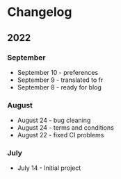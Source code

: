 # Changelog

## 2022

### September

* September 10 - preferences
* September 9 - translated to fr
* September 8 - ready for blog

### August

* August 24 - bug cleaning
* August 24 - terms and conditions
* August 22 - fixed CI problems

### July

* July 14 - Initial project
